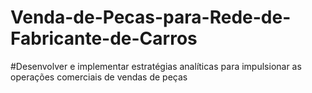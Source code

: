 # Venda-de-Pecas-para-Rede-de-Fabricante-de-Carros

#Desenvolver e implementar estratégias analíticas para impulsionar as operações comerciais de vendas de peças
